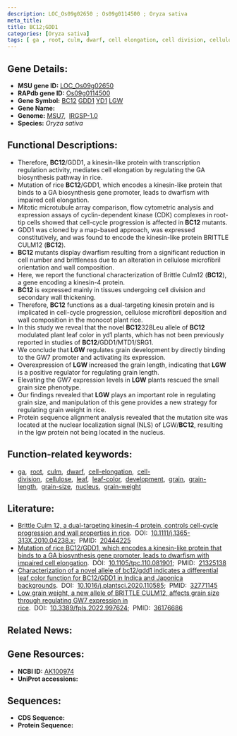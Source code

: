 ```yaml
---
description: LOC_Os09g02650 ; Os09g0114500 ; Oryza sativa
meta_title:
title: BC12;GDD1
categories: [Oryza sativa]
tags: [ ga , root, culm, dwarf, cell elongation, cell division, cellulose, leaf, leaf color, development, grain, grain length, grain size, nucleus, grain weight]
---
```


## Gene Details:
- **MSU gene ID:** [LOC_Os09g02650](http://rice.uga.edu/cgi-bin/ORF_infopage.cgi?orf=LOC_Os09g02650)  
- **RAPdb gene ID:** [Os09g0114500](https://rapdb.dna.affrc.go.jp/locus/?name=Os09g0114500)  
- **Gene Symbol:** <u>BC12</u>&nbsp;<u>GDD1</u>&nbsp;<u>YD1</u>&nbsp;<u>LGW</u>
- **Gene Name:**
- **Genome:**  [MSU7](http://rice.uga.edu/),&nbsp;&nbsp;[IRGSP-1.0](https://rapdb.dna.affrc.go.jp/download/irgsp1.html)
- **Species:** *Oryza sativa*

## Functional Descriptions:
   - Therefore, **BC12**/GDD1, a kinesin-like protein with transcription regulation activity, mediates cell elongation by regulating the GA biosynthesis pathway in rice.
   - Mutation of rice **BC12**/GDD1, which encodes a kinesin-like protein that binds to a GA biosynthesis gene promoter, leads to dwarfism with impaired cell elongation.
   - Mitotic microtubule array comparison, flow cytometric analysis and expression assays of cyclin-dependent kinase (CDK) complexes in root-tip cells showed that cell-cycle progression is affected in **BC12** mutants.
   - GDD1 was cloned by a map-based approach, was expressed constitutively, and was found to encode the kinesin-like protein BRITTLE CULM12 (**BC12**).
   - **BC12** mutants display dwarfism resulting from a significant reduction in cell number and brittleness due to an alteration in cellulose microfibril orientation and wall composition.
   - Here, we report the functional characterization of Brittle Culm12 (**BC12**), a gene encoding a kinesin-4 protein.
   - **BC12** is expressed mainly in tissues undergoing cell division and secondary wall thickening.
   - Therefore, **BC12** functions as a dual-targeting kinesin protein and is implicated in cell-cycle progression, cellulose microfibril deposition and wall composition in the monocot plant rice.
   - In this study we reveal that the novel **BC12**328Leu allele of **BC12** modulated plant leaf color in yd1 plants, which has not been previously reported in studies of **BC12**/GDD1/MTD1/SRG1.
   - We conclude that **LGW** regulates grain development by directly binding to the GW7 promoter and activating its expression.
   - Overexpression of **LGW** increased the grain length, indicating that **LGW** is a positive regulator for regulating grain length.
   - Elevating the GW7 expression levels in **LGW** plants rescued the small grain size phenotype.
   - Our findings revealed that **LGW** plays an important role in regulating grain size, and manipulation of this gene provides a new strategy for regulating grain weight in rice.
   - Protein sequence alignment analysis revealed that the mutation site was located at the nuclear localization signal (NLS) of LGW/**BC12**, resulting in the lgw protein not being located in the nucleus.

## Function-related keywords:
   - [ga](/tags/ga/),&nbsp;&nbsp;[root](/tags/root/),&nbsp;&nbsp;[culm](/tags/culm/),&nbsp;&nbsp;[dwarf](/tags/dwarf/),&nbsp;&nbsp;[cell-elongation](/tags/cell-elongation/),&nbsp;&nbsp;[cell-division](/tags/cell-division/),&nbsp;&nbsp;[cellulose](/tags/cellulose/),&nbsp;&nbsp;[leaf](/tags/leaf/),&nbsp;&nbsp;[leaf-color](/tags/leaf-color/),&nbsp;&nbsp;[development](/tags/development/),&nbsp;&nbsp;[grain](/tags/grain/),&nbsp;&nbsp;[grain-length](/tags/grain-length/),&nbsp;&nbsp;[grain-size](/tags/grain-size/),&nbsp;&nbsp;[nucleus](/tags/nucleus/),&nbsp;&nbsp;[grain-weight](/tags/grain-weight/)

## Literature:
   - [Brittle Culm 12, a dual-targeting kinesin-4 protein, controls cell-cycle progression and wall properties in rice](https://www.doi.org/10.1111/j.1365-313X.2010.04238.x).&nbsp;&nbsp;DOI:&nbsp;&nbsp;[10.1111/j.1365-313X.2010.04238.x](https://www.doi.org/10.1111/j.1365-313X.2010.04238.x);&nbsp;&nbsp;PMID:&nbsp;&nbsp;[20444225](https://pubmed.ncbi.nlm.nih.gov/20444225/)
   - [Mutation of rice BC12/GDD1, which encodes a kinesin-like protein that binds to a GA biosynthesis gene promoter, leads to dwarfism with impaired cell elongation](https://www.doi.org/10.1105/tpc.110.081901).&nbsp;&nbsp;DOI:&nbsp;&nbsp;[10.1105/tpc.110.081901](https://www.doi.org/10.1105/tpc.110.081901);&nbsp;&nbsp;PMID:&nbsp;&nbsp;[21325138](https://pubmed.ncbi.nlm.nih.gov/21325138/)
   - [Characterization of a novel allele of bc12/gdd1 indicates a differential leaf color function for BC12/GDD1 in Indica and Japonica backgrounds](https://www.doi.org/10.1016/j.plantsci.2020.110585).&nbsp;&nbsp;DOI:&nbsp;&nbsp;[10.1016/j.plantsci.2020.110585](https://www.doi.org/10.1016/j.plantsci.2020.110585);&nbsp;&nbsp;PMID:&nbsp;&nbsp;[32771145](https://pubmed.ncbi.nlm.nih.gov/32771145/)
   - [Low grain weight, a new allele of BRITTLE CULM12, affects grain size through regulating GW7 expression in rice](https://www.doi.org/10.3389/fpls.2022.997624).&nbsp;&nbsp;DOI:&nbsp;&nbsp;[10.3389/fpls.2022.997624](https://www.doi.org/10.3389/fpls.2022.997624);&nbsp;&nbsp;PMID:&nbsp;&nbsp;[36176686](https://pubmed.ncbi.nlm.nih.gov/36176686/)

## Related News:

## Gene Resources:
- **NCBI ID:**  [AK100974](http://www.ncbi.nlm.nih.gov/nuccore/AK100974)
- **UniProt accessions:** [](https://www.uniprot.org/uniprotkb//entry)

## Sequences:
- **CDS Sequence:**
- **Protein Sequence:**
